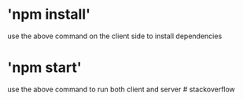 # 'npm install'

use the above command on the client side to install dependencies

# 'npm start'

use the above command to run both client and server
#   s t a c k o v e r f l o w  
 